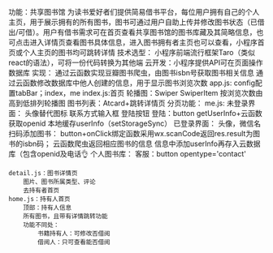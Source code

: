 功能：共享图书馆
	为读书爱好者们提供简易借书平台，每位用户拥有自己的个人主页，用于展示拥有的所有图书，图书可通过用户自助上传并修改图书状态（已借出/可借）。用户有借书需求可在首页查看共享图书馆的图书库藏及其简略信息，也可点击进入详情页查看图书具体信息，进入图书拥有者主页也可以查看，小程序首页或个人主页的图书均可跳转详情
技术选型：
	小程序前端流行框架Taro（类似react的语法），可将一份代码转换为其他端
	云开发：小程序提供API可在页面操作数据库
实现：
    通过云函数实现豆瓣图书爬虫，由图书isbn号获取图书相关信息
    通过云函数修改数据库中他人创建的信息，用于显示图书浏览次数
	app.js:
		config配置tabBar；index，me
    index.js:首页
		轮播图：Swiper SwiperItem
			按浏览次数由高到低排列轮播图
		图书列表：Atcard+跳转详情页
		分页功能：
	me.js:
        未登录界面：
            头像替代图标
            联系方式输入框
            登陆按钮
                登陆：button getUserInfo+云函数获取openid
                    本地缓存userInfo（setStorageSync）
        已登录界面：
            头像，微信名
            扫码添加图书：
                button+onClick绑定函数采用wx.scanCode返回res.result为图书的isbn码；
                云函数爬虫返回相应图书的信息
                信息中添加userInfo再存入云数据库（包含openid及电话👌
            个人图书库：
            客服：button opentype='contact'
	
	detail.js：图书详情页
		图片、图书所属类型、评论
		去持有者首页
	home.js：持有人首页
		顶部：持有人信息
		所有图书，且带有详情跳转功能
        功能不同处：
            书籍持有人：可修改否借阅
            借阅人：只可查看能否借阅

